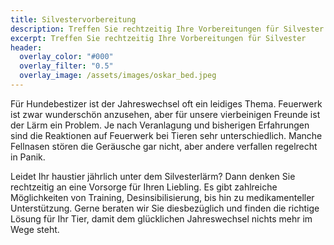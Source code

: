 ```yaml
---
title: Silvestervorbereitung
description: Treffen Sie rechtzeitig Ihre Vorbereitungen für Silvester 
excerpt: Treffen Sie rechtzeitig Ihre Vorbereitungen für Silvester
header:
  overlay_color: "#000"
  overlay_filter: "0.5"
  overlay_image: /assets/images/oskar_bed.jpeg
---
```

Für Hundebestizer ist der Jahreswechsel oft ein leidiges Thema. Feuerwerk ist zwar wunderschön anzusehen, aber für unsere vierbeinigen Freunde ist der Lärm ein Problem. Je nach Veranlagung und bisherigen Erfahrungen sind die Reaktionen auf Feuerwerk bei Tieren sehr unterschiedlich. Manche Fellnasen stören die Geräusche gar nicht, aber andere verfallen regelrecht in Panik. 

Leidet Ihr haustier jährlich unter dem Silvesterlärm? Dann denken Sie rechtzeitig an eine Vorsorge für Ihren Liebling. Es gibt zahlreiche Möglichkeiten von Training, Desinsibilisierung, bis hin zu medikamenteller Unterstützung. Gerne beraten wir Sie diesbezüglich und finden die richtige Lösung für Ihr Tier, damit dem glücklichen Jahreswechsel nichts mehr im Wege steht.
